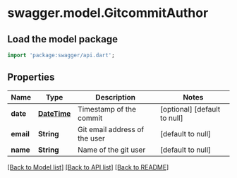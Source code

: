 # swagger.model.GitcommitAuthor

## Load the model package
```dart
import 'package:swagger/api.dart';
```

## Properties
Name | Type | Description | Notes
------------ | ------------- | ------------- | -------------
**date** | [**DateTime**](DateTime.md) | Timestamp of the commit | [optional] [default to null]
**email** | **String** | Git email address of the user | [default to null]
**name** | **String** | Name of the git user | [default to null]

[[Back to Model list]](../README.md#documentation-for-models) [[Back to API list]](../README.md#documentation-for-api-endpoints) [[Back to README]](../README.md)


